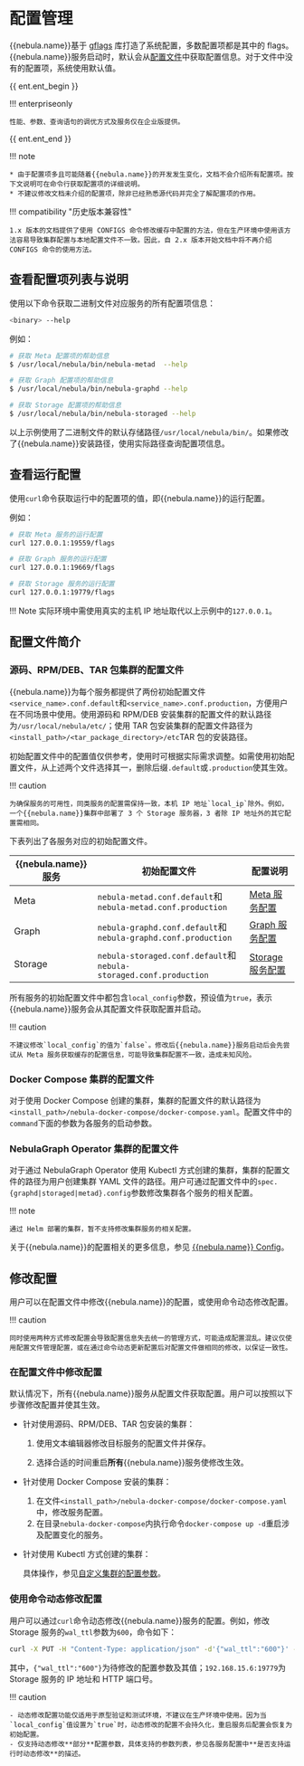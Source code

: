# 配置管理

{{nebula.name}}基于 [gflags](https://gflags.github.io/gflags/) 库打造了系统配置，多数配置项都是其中的 flags。{{nebula.name}}服务启动时，默认会从[配置文件](#_4)中获取配置信息。对于文件中没有的配置项，系统使用默认值。

{{ ent.ent_begin }}

!!! enterpriseonly

    性能、参数、查询语句的调优方式及服务仅在企业版提供。

{{ ent.ent_end }}

!!! note

    * 由于配置项多且可能随着{{nebula.name}}的开发发生变化，文档不会介绍所有配置项。按下文说明可在命令行获取配置项的详细说明。
    * 不建议修改文档未介绍的配置项，除非已经熟悉源代码并完全了解配置项的作用。

!!! compatibility "历史版本兼容性"

    1.x 版本的文档提供了使用 CONFIGS 命令修改缓存中配置的方法，但在生产环境中使用该方法容易导致集群配置与本地配置文件不一致。因此，自 2.x 版本开始文档中将不再介绍 CONFIGS 命令的使用方法。

## 查看配置项列表与说明

使用以下命令获取二进制文件对应服务的所有配置项信息：

```bash
<binary> --help
```

例如：

```bash
# 获取 Meta 配置项的帮助信息
$ /usr/local/nebula/bin/nebula-metad  --help

# 获取 Graph 配置项的帮助信息
$ /usr/local/nebula/bin/nebula-graphd --help

# 获取 Storage 配置项的帮助信息
$ /usr/local/nebula/bin/nebula-storaged --help
```

以上示例使用了二进制文件的默认存储路径`/usr/local/nebula/bin/`。如果修改了{{nebula.name}}安装路径，使用实际路径查询配置项信息。

## 查看运行配置

使用`curl`命令获取运行中的配置项的值，即{{nebula.name}}的运行配置。

<!--

!!! compatibility "历史版本兼容性"
    NebulaGraph v2.x 版本的`curl`命令不兼容 v1.x 版本。命令和参数都有改变。
-->

例如：

```bash
# 获取 Meta 服务的运行配置
curl 127.0.0.1:19559/flags

# 获取 Graph 服务的运行配置
curl 127.0.0.1:19669/flags

# 获取 Storage 服务的运行配置
curl 127.0.0.1:19779/flags
```

!!! Note
    实际环境中需使用真实的主机 IP 地址取代以上示例中的`127.0.0.1`。

## 配置文件简介

### 源码、RPM/DEB、TAR 包集群的配置文件

{{nebula.name}}为每个服务都提供了两份初始配置文件`<service_name>.conf.default`和`<service_name>.conf.production`，方便用户在不同场景中使用。使用源码和 RPM/DEB 安装集群的配置文件的默认路径为`/usr/local/nebula/etc/`；使用 TAR 包安装集群的配置文件路径为`<install_path>/<tar_package_directory>/etc`TAR 包的安装路径。

初始配置文件中的配置值仅供参考，使用时可根据实际需求调整。如需使用初始配置文件，从上述两个文件选择其一，删除后缀`.default`或`.production`使其生效。

!!! caution

    为确保服务的可用性，同类服务的配置需保持一致，本机 IP 地址`local_ip`除外。例如，一个{{nebula.name}}集群中部署了 3 个 Storage 服务器，3 者除 IP 地址外的其它配置需相同。

下表列出了各服务对应的初始配置文件。

| {{nebula.name}}服务 | 初始配置文件 | 配置说明 |
| - | - | - |
| Meta | `nebula-metad.conf.default`和`nebula-metad.conf.production` | [Meta 服务配置](2.meta-config.md) |
| Graph | `nebula-graphd.conf.default`和`nebula-graphd.conf.production` | [Graph 服务配置](3.graph-config.md) |
| Storage | `nebula-storaged.conf.default`和`nebula-storaged.conf.production` | [Storage 服务配置](4.storage-config.md) |

所有服务的初始配置文件中都包含`local_config`参数，预设值为`true`，表示{{nebula.name}}服务会从其配置文件获取配置并启动。

!!! caution

    不建议修改`local_config`的值为`false`。修改后{{nebula.name}}服务启动后会先尝试从 Meta 服务获取缓存的配置信息，可能导致集群配置不一致，造成未知风险。

### Docker Compose 集群的配置文件

对于使用 Docker Compose 创建的集群，集群的配置文件的默认路径为`<install_path>/nebula-docker-compose/docker-compose.yaml`。配置文件中的`command`下面的参数为各服务的启动参数。

### NebulaGraph Operator 集群的配置文件

对于通过 NebulaGraph Operator 使用 Kubectl 方式创建的集群，集群的配置文件的路径为用户创建集群 YAML 文件的路径。用户可通过配置文件中的`spec.{graphd|storaged|metad}.config`参数修改集群各个服务的相关配置。

!!! note

    通过 Helm 部署的集群，暂不支持修改集群服务的相关配置。

关于{{nebula.name}}的配置相关的更多信息，参见 [{{nebula.name}} Config](https://siwei.io/sketches/nebula-config-explained/)。

## 修改配置

用户可以在配置文件中修改{{nebula.name}}的配置，或使用命令动态修改配置。

!!! caution

    同时使用两种方式修改配置会导致配置信息失去统一的管理方式，可能造成配置混乱。建议仅使用配置文件管理配置，或在通过命令动态更新配置后对配置文件做相同的修改，以保证一致性。

### 在配置文件中修改配置
  
默认情况下，所有{{nebula.name}}服务从配置文件获取配置。用户可以按照以下步骤修改配置并使其生效。

* 针对使用源码、RPM/DEB、TAR 包安装的集群：

  1. 使用文本编辑器修改目标服务的配置文件并保存。

  2. 选择合适的时间重启**所有**{{nebula.name}}服务使修改生效。

* 针对使用 Docker Compose 安装的集群：
  
  1. 在文件`<install_path>/nebula-docker-compose/docker-compose.yaml`中，修改服务配置。
  2. 在目录`nebula-docker-compose`内执行命令`docker-compose up -d`重启涉及配置变化的服务。

* 针对使用 Kubectl 方式创建的集群：
  
  具体操作，参见[自定义集群的配置参数](../../nebula-operator/8.custom-cluster-configurations/8.1.custom-conf-parameter.md)。

### 使用命令动态修改配置
  
用户可以通过`curl`命令动态修改{{nebula.name}}服务的配置。例如，修改 Storage 服务的`wal_ttl`参数为`600`，命令如下：

```bash
curl -X PUT -H "Content-Type: application/json" -d'{"wal_ttl":"600"}' -s "http://192.168.15.6:19779/flags"
```

其中，`{"wal_ttl":"600"}`为待修改的配置参数及其值；`192.168.15.6:19779`为 Storage 服务的 IP 地址和 HTTP 端口号。
  
!!! caution

    - 动态修改配置功能仅适用于原型验证和测试环境，不建议在生产环境中使用。因为当`local_config`值设置为`true`时，动态修改的配置不会持久化，重启服务后配置会恢复为初始配置。
    - 仅支持动态修改**部分**配置参数，具体支持的参数列表，参见各服务配置中**是否支持运行时动态修改**的描述。
